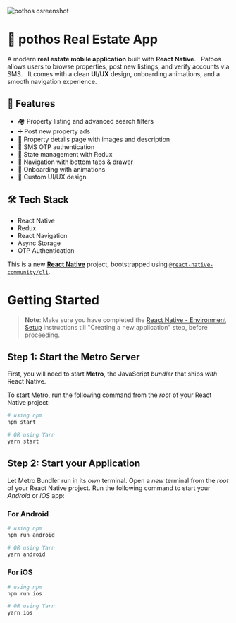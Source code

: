 ![pothos csreenshot](./assets/screemshot.png)

# 🏡 pothos Real Estate App

A modern **real estate mobile application** built with **React Native**.  
Patoos allows users to browse properties, post new listings, and verify accounts via SMS.  
It comes with a clean **UI/UX** design, onboarding animations, and a smooth navigation experience.

## 🚀 Features
* 🏘️ Property listing and advanced search filters
* ➕ Post new property ads
* 📄 Property details page with images and description
* 🔐 SMS OTP authentication
* 📂 State management with Redux
* 🧭 Navigation with bottom tabs & drawer
* 🚀 Onboarding with animations
* 🎨 Custom UI/UX design

 
## 🛠️ Tech Stack
* React Native
* Redux
* React Navigation
* Async Storage
* OTP Authentication




This is a new [**React Native**](https://reactnative.dev) project, bootstrapped using [`@react-native-community/cli`](https://github.com/react-native-community/cli).

# Getting Started

>**Note**: Make sure you have completed the [React Native - Environment Setup](https://reactnative.dev/docs/environment-setup) instructions till "Creating a new application" step, before proceeding.

## Step 1: Start the Metro Server

First, you will need to start **Metro**, the JavaScript _bundler_ that ships _with_ React Native.

To start Metro, run the following command from the _root_ of your React Native project:

```bash
# using npm
npm start

# OR using Yarn
yarn start
```

## Step 2: Start your Application

Let Metro Bundler run in its _own_ terminal. Open a _new_ terminal from the _root_ of your React Native project. Run the following command to start your _Android_ or _iOS_ app:

### For Android

```bash
# using npm
npm run android

# OR using Yarn
yarn android
```

### For iOS

```bash
# using npm
npm run ios

# OR using Yarn
yarn ios
```
